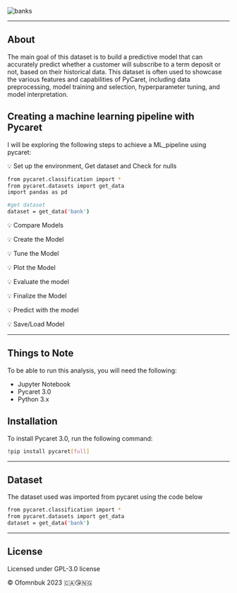 ![banks](https://user-images.githubusercontent.com/122539866/232967760-98fa0fc5-f832-4d6a-b0c4-95731bcfacf6.jpg)

----
## About

The main goal of this dataset is to build a predictive model that can accurately predict whether a customer will subscribe to a term deposit or not, based on their historical data. This dataset is often used to showcase the various features and capabilities of PyCaret, including data preprocessing, model training and selection, hyperparameter tuning, and model interpretation.


## Creating a machine learning pipeline with Pycaret
I will be exploring the following steps to achieve a ML_pipeline using pycaret:

💡 Set up the environment, Get dataset and Check for nulls

```bash python
from pycaret.classification import *
from pycaret.datasets import get_data
import pandas as pd
```

```bash python
#get dataset
dataset = get_data('bank')
```


💡 Compare Models

💡 Create the Model

💡 Tune the Model

💡 Plot the Model

💡 Evaluate the model

💡 Finalize the Model

💡 Predict with the model

💡 Save/Load Model



-----

## Things to Note
To be able to run this analysis, you will need the following:

- Jupyter Notebook
- Pycaret 3.0
- Python 3.x


## Installation
To install Pycaret 3.0, run the following command:

```bash python
!pip install pycaret[full]
```
-------

## Dataset
The dataset used was imported from pycaret using the code below

```bash python
from pycaret.classification import *
from pycaret.datasets import get_data
dataset = get_data('bank')
```
------

 ## License 
 Licensed under GPL-3.0 license


© Ofomnbuk 2023 🇨🇦😘🇳🇬


